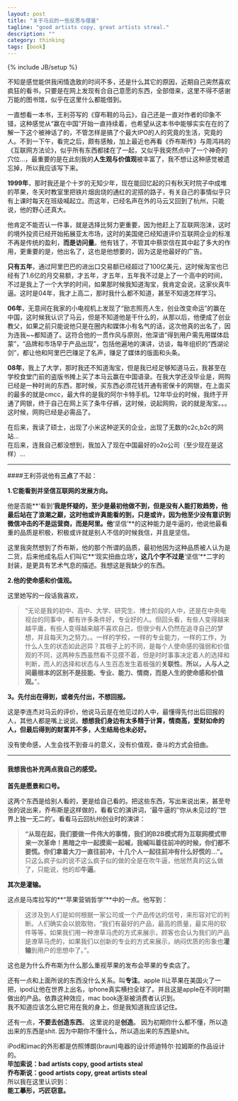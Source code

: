 ```yaml
---
layout: post
title: "关于马云的一些反思与借鉴"
tagline: "good artists copy, great artists streal."
description: ""
category: thinking
tags: [book]
---
```

{% include JB/setup %}

不知是感觉能供我闲情逸致的时间不多，还是什么其它的原因，近期自己突然喜欢疯狂的看书，只要是在网上发现有合自己意愿的东西，全部借来，这里不得不感谢万能的图书馆，似乎在这里什么都能借到。

一直想看一本书，王利芬写的《穿布鞋的马云》，自己还是一直对作者的印象不错，这种感觉从“赢在中国”开始一直持续着，也希望从这本书中能够实实在在的了解一下这个被神话了的，不管怎样是搞了个最大IPO的人的究竟的生活，究竟的人。不到一下午，看完之后，颇有感触，加上最近也再看《乔布斯传》与周鸿祎的《互联网方法论》，似乎所有东西都揉在了一起，又似乎我突然点中了一个神奇的穴位...，最重要的是在此刻我的**人生观与价值观**被丰富了，我不想让这种感觉被遗忘掉，所以我应该写下来。

**1999年**，那时我还是个十岁的无知少年，现在能回忆起的只有秋天时院子中成堆的苹果，冬天时教室里把铁片烟囱烧的通红的泥搭的路子，有关自己的事情似乎只有上课时每天在班级喊起立。而这年，已经名声在外的马云又回到了杭州，只能说，他的野心还真大。

他肯定不能否认一件事，就是选择比努力更重要，因为他赶上了互联网泡沫，这时的境外投资已经开始拓展亚太市场，这时的美国佬已经知道评价互联网企业的标准不再是传统的盈利，**而是访问量**。他有钱了，不管其中蔡崇信在其中起了多大的作用，更重要的是，他出名了，这也是他想要的，因为这是他最好的广告。

**只有五年**，通过阿里巴巴的进出口交易额已经超过了100亿美元，这时候淘宝也已经有了1.6亿的月交易额，才五年，才五年，五年我不过是上了一个高中的时间，不过是我上了一个大学的时间，如果那时候我知道淘宝，我肯定会说，这家伙真牛逼。这时是04年，我才上高二，那时我什么都不知道，甚至不知道怎样学习。

**06年**，无意间在我家的小电视机上发现了“励志照亮人生，创业改变命运”的赢在中国，这时候我认识了马云，但是不知道他是干什么的，从那以后，他便成了创业教父，如果之前只能说他只是在圈内和媒体小有名气的话，这次他真的出名了，因为连我~~都知道了。这符合他的一贯作风与原则，他深谙“得到用户需先用媒体启蒙”，“品牌和市场早于产品出现”，包括他遍地的演讲，访谈，每年组织的“西湖论剑”，都让他和阿里巴巴赚足了名声，赚足了媒体的版面和头条。

**08年**，我上了大学，那时我还不知道淘宝，但是我已经足够知道马云，我甚至在学校食堂门前的盗版书摊上买了本马云赢在中国语录。在我大学还没毕业是，网购已经是一种时尚的东西，那时候，买东西必须花钱开通有密保卡的网银，在上面买的最多的就是cmcc，最大件的是我的阿尔卡特手机。12年毕业的时候，我终于开通了网银，终于自己在网上买了条牛仔裤，这时候，说起网购，说的就是淘宝。。。这时候，网购已经是必需品了。

在后来，我读了硕士，出现了小米这种逆天的企业，出现了无数的c2c,b2c的网站...    
在后来，连我自己都没想到，我加入了现在中国最好的o2o公司（至少现在是这样）...

****

####王利芬说他有**三点**了不起：

**1.它能看到并坚信互联网的发展方向。**    

他是否能**‘看到’**我是怀疑的，至少是最初他做不到，但是没有人能打败趋势，他最后站在了浪潮之巅，这时他或许真能看的到，只是或许，因为他至少没有意识到微信冲击的不是运营商，而是阿里。他**‘坚信’**的这种能力是牛逼的，他说他最看重的品质是积极，积极或许就是别人不信的时候我信，并且是坚信。

这里我突然想到了乔布斯，他的那个所谓的品质，最初他因为这种品质被人认为是二货，后来他成名后人们叫它**‘现实扭曲立场’**，这几个字不过是**‘坚信’**二字的封装，是更具有艺术气息的描述。我想这是我缺少的东西。

**2.他的使命感和价值观。**

这里她写的一段话我喜欢，

> “无论是我的初中、高中、大学、研究生、博士阶段的人中，还是在中央电视台的同事中，都有许多条件好，专业好的人。但回头看，有些人变得越来越平庸，有些人变得越来越不喜欢自己，但很少有人仍然在追寻自己的梦想，并且每天为之努力。。一样的学校，一样的专业能力，一样的工作，为什么人生的状态如此迥异？其根子上的不同，是每个人使命感的强弱和价值观的不同，这两种东西虽然看不见摸不着，但是时时事事决定着人的选择和判断，而人的选择和状态与人生百态发生着极强的**关联性**。**所以，人与人之间最根本的区别不是技能、专业、能力、情商，而是人生的使命感和价值观。**”。

**3。先付出在得到，或者先付出，不想回报。**

这是李连杰对马云的评价，他说马云是在他见过的人中，最懂得先付出后回报的人，其他人都是嘴上说说。**想想我们身边有太多精于计算，情商高，爱财如命的人，但最后得到的财富并不多，人生结局也未必好。**

没有使命感，人生会找不到奋斗的意义，没有价值观，奋斗的方式会扭曲。

***

#### 我想我也补充两点我自己的感受。

**首先是愿景和口号。**

这两个东西是给别人看的，更是给自己看的。把这些东西，写出来说出来，甚至夸张的说出来，乔布斯是这样做的，看看它的演讲词，‘最牛逼的’‘你从未见过的’‘世界上独一无二的’。看看马云回杭州创业时的演讲：    

> **“从现在起，我们要做一件伟大的事情，我们的B2B模式将为互联网模式带来一次革命！黑暗之中一起摸索一起喊，我喊叫着往前冲的时候，你们都不要慌。你们拿着大刀一直往前冲，十几个人一起往前冲有什么好慌的...”。**
只这么疯子似的说不这么疯子似的做的全是在吹牛逼，他居然真的这么做了，只能说，他的却**牛逼**。

**其次是灌输。**

这点是马库拉写的**“苹果营销哲学”**中的一点。他写到：
> 这涉及到人们是如何根据一家公司或一个产品传达的信号，来形容对它的判断。人们确实会以貌取物，“我们有最好的产品，最高的质量，最实用的软件等等，如果我们用一种潦草马虎的方式来展示，顾客也会认为我们的产品是潦草马虎的，如果我们以创新的专业的方式来展示，纳闷优质的形象也**灌输**到用户的思想中了。”。

这也是为什么乔布斯为什么那么重视苹果的发布会苹果的专卖店了。

还有一点和上面所说的东西没什么关系。叫**专注**。apple II让苹果在美国火了一把，ipod让他在世界上出名，iphone真实横扫全球了。并且这是apple在不同时期做出的产品。依靠这种效应，mac book逐渐被消费者认识到。    
我不知道应该怎么把它用在我的身上，但是我知道我应该记住。

还有一点，**不要去创造东西**。
这里说的是**创造**。
因为初期你什么都不懂，所以造出来的东西是shit.
因为中期你不懂什么，所以造出来的东西是shit。

iPod和imac的外形都是仿照博朗(braun)电器的设计师迪特尔·拉姆斯的作品设计的。    
**毕加索说：bad artists copy, good artists steal**    
**乔布斯说：good artists copy, great artists steal**    
所以我在这里认识到：    
**能工摹形，巧匠窃意。**
